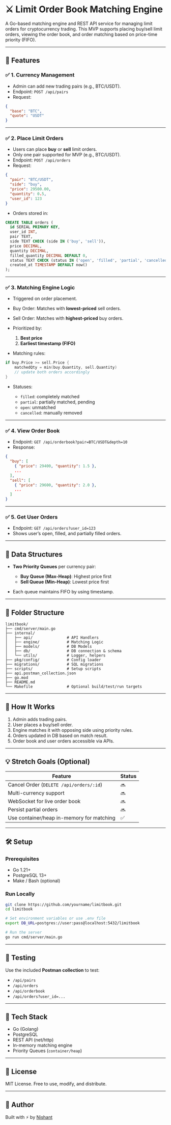 # ⚔️ Limit Order Book Matching Engine

A Go-based matching engine and REST API service for managing limit orders for cryptocurrency trading. This MVP supports placing buy/sell limit orders, viewing the order book, and order matching based on price-time priority (FIFO).

---

## 🎯 Features

### ✅ 1. Currency Management
- Admin can add new trading pairs (e.g., BTC/USDT).
- Endpoint: `POST /api/pairs`
- Request:
```json
{
  "base": "BTC",
  "quote": "USDT"
}
````

---

### ✅ 2. Place Limit Orders

* Users can place **buy** or **sell** limit orders.
* Only one pair supported for MVP (e.g., BTC/USDT).
* Endpoint: `POST /api/orders`
* Request:

```json
{
  "pair": "BTC/USDT",
  "side": "buy", 
  "price": 29500.00,
  "quantity": 0.5,
  "user_id": 123
}
```

* Orders stored in:

```sql
CREATE TABLE orders (
  id SERIAL PRIMARY KEY,
  user_id INT,
  pair TEXT,
  side TEXT CHECK (side IN ('buy', 'sell')),
  price DECIMAL,
  quantity DECIMAL,
  filled_quantity DECIMAL DEFAULT 0,
  status TEXT CHECK (status IN ('open', 'filled', 'partial', 'cancelled')),
  created_at TIMESTAMP DEFAULT now()
);
```

---

### ✅ 3. Matching Engine Logic

* Triggered on order placement.

* Buy Order: Matches with **lowest-priced** sell orders.

* Sell Order: Matches with **highest-priced** buy orders.

* Prioritized by:

  1. **Best price**
  2. **Earliest timestamp (FIFO)**

* Matching rules:

```go
if buy.Price >= sell.Price {
    matchedQty = min(buy.Quantity, sell.Quantity)
    // update both orders accordingly
}
```

* Statuses:

  * `filled`: completely matched
  * `partial`: partially matched, pending
  * `open`: unmatched
  * `cancelled`: manually removed

---

### ✅ 4. View Order Book

* Endpoint: `GET /api/orderbook?pair=BTC/USDT&depth=10`
* Response:

```json
{
  "buy": [
    { "price": 29400, "quantity": 1.5 },
    ...
  ],
  "sell": [
    { "price": 29600, "quantity": 2.0 },
    ...
  ]
}
```

---

### ✅ 5. Get User Orders

* Endpoint: `GET /api/orders?user_id=123`
* Shows user’s open, filled, and partially filled orders.

---

## 🧠 Data Structures

* **Two Priority Queues** per currency pair:

  * **Buy Queue (Max-Heap)**: Highest price first
  * **Sell Queue (Min-Heap)**: Lowest price first
* Each queue maintains FIFO by using timestamp.

---

## 🧱 Folder Structure

```plaintext
limitbook/
├── cmd/server/main.go
├── internal/
│   ├── api/               # API Handlers
│   ├── engine/            # Matching Logic
│   ├── models/            # DB Models
│   ├── db/                # DB connection & schema
│   └── utils/             # Logger, helpers
├── pkg/config/            # Config loader
├── migrations/            # SQL migrations
├── scripts/               # Setup scripts
├── api.postman_collection.json
├── go.mod
├── README.md
└── Makefile               # Optional build/test/run targets
```

---

## 🚀 How It Works

1. Admin adds trading pairs.
2. User places a buy/sell order.
3. Engine matches it with opposing side using priority rules.
4. Orders updated in DB based on match result.
5. Order book and user orders accessible via APIs.

---

## 💡 Stretch Goals (Optional)

| Feature                                   | Status |
| ----------------------------------------- | ------ |
| Cancel Order (`DELETE /api/orders/:id`)   | 🔜     |
| Multi-currency support                    | 🔜     |
| WebSocket for live order book             | 🔜     |
| Persist partial orders                    | 🔜     |
| Use container/heap in-memory for matching | ✅      |

---

## 🛠️ Setup

### Prerequisites

* Go 1.21+
* PostgreSQL 13+
* Make / Bash (optional)

### Run Locally

```bash
git clone https://github.com/yourname/limitbook.git
cd limitbook

# Set environment variables or use .env file
export DB_URL=postgres://user:pass@localhost:5432/limitbook

# Run the server
go run cmd/server/main.go
```

---

## 🧪 Testing

Use the included **Postman collection** to test:

* `/api/pairs`
* `/api/orders`
* `/api/orderbook`
* `/api/orders?user_id=...`

---

## 📌 Tech Stack

* Go (Golang)
* PostgreSQL
* REST API (net/http)
* In-memory matching engine
* Priority Queues (`container/heap`)

---

## 📄 License

MIT License. Free to use, modify, and distribute.

---

## 🙌 Author

Built with ⚡ by [Nishant](https://github.com/nishujangra)